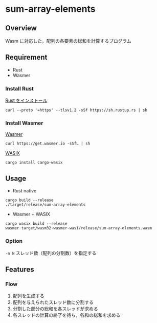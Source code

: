 # sum-array-elements

## Overview
Wasm に対応した，配列の各要素の総和を計算するプログラム

## Requirement
+ Rust
+ Wasmer

### Install Rust
[Rust をインストール](https://www.rust-lang.org/ja/tools/install)
```
curl --proto '=https' --tlsv1.2 -sSf https://sh.rustup.rs | sh
```
### Install Wasmer
[Wasmer](https://github.com/wasmerio/wasmer)
```
curl https://get.wasmer.io -sSfL | sh
```
[WASIX](https://wasix.org/docs/language-guide/rust/installation)
```
cargo install cargo-wasix
```

## Usage
+ Rust native
```
cargo build --release
./target/release/sum-array-elements
```
+ Wasmer + WASIX
```
cargo wasix build --release
wasmer target/wasm32-wasmer-wasi/release/sum-array-elements.wasm
```
### Option
`-n N`
スレッド数（配列の分割数）を指定する

## Features
### Flow
1. 配列を生成する
2. 配列を与えられたスレッド数に分割する
3. 分割した部分の総和を各スレッドが求める
4. 各スレッドの計算の終了を待ち，各和の総和を求める
